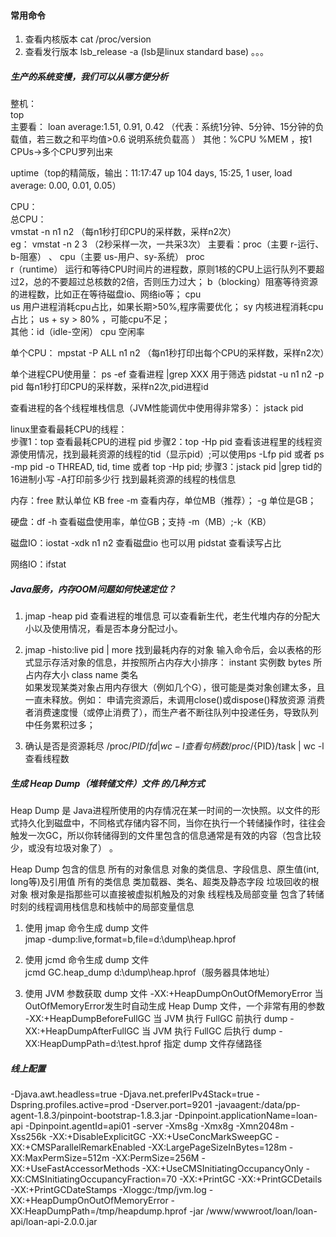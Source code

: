 #### 常用命令
1. 查看内核版本
cat /proc/version
2. 查看发行版本
lsb_release -a   (lsb是linux standard base)
。。。

##### 生产的系统变慢，我们可以从哪方便分析

整机：  
top    
   主要看： loan average:1.51, 0.91, 0.42 （代表：系统1分钟、5分钟、15分钟的负载值，若三数之和平均值>0.6 说明系统负载高 ）
   其他：%CPU %MEM ，按1 CPUs->多个CPU罗列出来
   
   uptime（top的精简版，输出：11:17:47 up 104 days, 15:25,  1 user,  load average: 0.00, 0.01, 0.05）

CPU：  
总CPU：  
    vmstat -n n1 n2 （每n1秒打印CPU的采样数，采样n2次）  
    eg： vmstat -n 2 3 （2秒采样一次，一共采3次） 
        主要看：proc（主要 r-运行、b-阻塞） 、 cpu（主要 us-用户、sy-系统）
      proc  
        r（runtime） 运行和等待CPU时间片的进程数，原则1核的CPU上运行队列不要超过2，总的不要超过总核数的2倍，否则压力过大；
        b（blocking）阻塞等待资源的进程数，比如正在等待磁盘io、网络io等；
      cpu  
        us 用户进程消耗cpu占比，如果长期>50%,程序需要优化；
        sy 内核进程消耗cpu占比；
        us + sy > 80% ，可能cpu不足；   
        其他：id（idle-空闲） cpu 空闲率

单个CPU：
    mpstat -P ALL n1 n2 （每n1秒打印出每个CPU的采样数，采样n2次）
    
单个进程CPU使用量：
    ps -ef  查看进程    |grep XXX 用于筛选
    pidstat -u n1 n2 -p pid  每n1秒打印CPU的采样数，采样n2次,pid进程id
    
查看进程的各个线程堆栈信息（JVM性能调优中使用得非常多）：
    jstack  pid    
    
linux里查看最耗CPU的线程：    
   步骤1：top 查看最耗CPU的进程 pid
   步骤2：top -Hp  pid 查看该进程里的线程资源使用情况，找到最耗资源的线程的tid（显示pid）;可以使用ps -Lfp pid 或者 ps -mp pid -o THREAD, tid, time 或者 top -Hp pid;
   步骤3：jstack  pid |grep tid的16进制小写  -A打印前多少行  找到最耗资源的线程的栈信息
   
内存：free  默认单位 KB
    free -m  查看内存，单位MB（推荐）； -g 单位是GB；

硬盘：df -h  查看磁盘使用率，单位GB；支持 -m（MB）;-k（KB）
 
磁盘IO：iostat -xdk n1 n2  查看磁盘io  也可以用 pidstat 查看读写占比

网络IO：ifstat  

##### Java服务，内存OOM问题如何快速定位？
1. jmap -heap pid  查看进程的堆信息
    可以查看新生代，老生代堆内存的分配大小以及使用情况，看是否本身分配过小。
2. jmap -histo:live pid | more  找到最耗内存的对象
    输入命令后，会以表格的形式显示存活对象的信息，并按照所占内存大小排序：
    instant 实例数
    bytes 所占内存大小
    class name 类名  
如果发现某类对象占用内存很大（例如几个G），很可能是类对象创建太多，且一直未释放。例如：
申请完资源后，未调用close()或dispose()释放资源
消费者消费速度慢（或停止消费了），而生产者不断往队列中投递任务，导致队列中任务累积过多；

3. 确认是否是资源耗尽
/proc/${PID}/fd | wc -l 查看句柄数
/proc/${PID}/task | wc -l 查看线程数

##### 生成 Heap Dump（堆转储文件）文件 的几种方式
Heap Dump 是 Java进程所使用的内存情况在某一时间的一次快照。以文件的形式持久化到磁盘中，不同格式存储内容不同，当你在执行一个转储操作时，往往会触发一次GC，所以你转储得到的文件里包含的信息通常是有效的内容（包含比较少，或没有垃圾对象了） 。

Heap Dump 包含的信息
    所有的对象信息 对象的类信息、字段信息、原生值(int, long等)及引用值
    所有的类信息 类加载器、类名、超类及静态字段
    垃圾回收的根对象 根对象是指那些可以直接被虚拟机触及的对象
    线程栈及局部变量 包含了转储时刻的线程调用栈信息和栈帧中的局部变量信息

1. 使用 jmap 命令生成 dump 文件  
    jmap -dump:live,format=b,file=d:\dump\heap.hprof <pid>

2. 使用 jcmd 命令生成 dump 文件  
    jcmd <pid> GC.heap_dump d:\dump\heap.hprof（服务器具体地址）  

3. 使用 JVM 参数获取 dump 文件
     -XX:+HeapDumpOnOutOfMemoryError  当OutOfMemoryError发生时自动生成 Heap Dump 文件，一个非常有用的参数   
     -XX:+HeapDumpBeforeFullGC    当 JVM 执行 FullGC 前执行 dump
     -XX:+HeapDumpAfterFullGC    当 JVM 执行 FullGC 后执行 dump
     -XX:HeapDumpPath=d:\test.hprof   指定 dump 文件存储路径  
     
##### 线上配置
-Djava.awt.headless=true 
-Djava.net.preferIPv4Stack=true 
-Dspring.profiles.active=prod 
-Dserver.port=9201 
-javaagent:/data/pp-agent-1.8.3/pinpoint-bootstrap-1.8.3.jar 
-Dpinpoint.applicationName=loan-api 
-Dpinpoint.agentId=api01 
-server -Xms8g -Xmx8g -Xmn2048m -Xss256k 
-XX:+DisableExplicitGC -XX:+UseConcMarkSweepGC -XX:+CMSParallelRemarkEnabled 
-XX:LargePageSizeInBytes=128m -XX:MaxPermSize=512m -XX:PermSize=256M 
-XX:+UseFastAccessorMethods 
-XX:+UseCMSInitiatingOccupancyOnly 
-XX:CMSInitiatingOccupancyFraction=70 
-XX:+PrintGC -XX:+PrintGCDetails 
-XX:+PrintGCDateStamps 
-Xloggc:/tmp/jvm.log 
-XX:+HeapDumpOnOutOfMemoryError 
-XX:HeapDumpPath=/tmp/heapdump.hprof 
-jar /www/wwwroot/loan/loan-api/loan-api-2.0.0.jar     
     